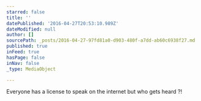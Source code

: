 ```yaml
---
starred: false
title: ''
datePublished: '2016-04-27T20:53:10.989Z'
dateModified: null
author: []
sourcePath: _posts/2016-04-27-97fd81a0-d903-480f-a7dd-ab60c6938f27.md
published: true
inFeed: true
hasPage: false
inNav: false
_type: MediaObject

---
```

Everyone has a license to speak on the internet but who gets heard ?!